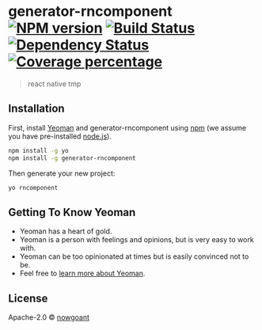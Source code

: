# generator-rncomponent [![NPM version][npm-image]][npm-url] [![Build Status][travis-image]][travis-url] [![Dependency Status][daviddm-image]][daviddm-url] [![Coverage percentage][coveralls-image]][coveralls-url]
> react native tmp

## Installation

First, install [Yeoman](http://yeoman.io) and generator-rncomponent using [npm](https://www.npmjs.com/) (we assume you have pre-installed [node.js](https://nodejs.org/)).

```bash
npm install -g yo
npm install -g generator-rncomponent
```

Then generate your new project:

```bash
yo rncomponent
```

## Getting To Know Yeoman

 * Yeoman has a heart of gold.
 * Yeoman is a person with feelings and opinions, but is very easy to work with.
 * Yeoman can be too opinionated at times but is easily convinced not to be.
 * Feel free to [learn more about Yeoman](http://yeoman.io/).

## License

Apache-2.0 © [nowgoant](https://github.com/nowgoant)


[npm-image]: https://badge.fury.io/js/generator-rncomponent.svg
[npm-url]: https://npmjs.org/package/generator-rncomponent
[travis-image]: https://travis-ci.org/nowgoant/generator-rncomponent.svg?branch=master
[travis-url]: https://travis-ci.org/nowgoant/generator-rncomponent
[daviddm-image]: https://david-dm.org/nowgoant/generator-rncomponent.svg?theme=shields.io
[daviddm-url]: https://david-dm.org/nowgoant/generator-rncomponent
[coveralls-image]: https://coveralls.io/repos/nowgoant/generator-rncomponent/badge.svg
[coveralls-url]: https://coveralls.io/r/nowgoant/generator-rncomponent
